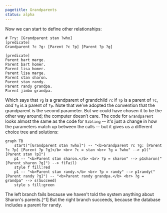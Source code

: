 ```yaml
---
pagetitle: Grandparents
status: alpha
---
```

Now we can start to define other relationships:
```Step
# Try: [Grandparent stan ?who]
[predicate]
Grandparent ?c ?g: [Parent ?c ?p] [Parent ?p ?g]

[predicate]
Parent bart marge.
Parent bart homer.
Parent lisa homer.
Parent lisa marge.
Parent stan sharon.
Parent stan randy.
Parent randy grandpa.
Parent jimbo grandpa.
```
Which says that `?g` is a grandparent of grandchild `?c` if `?p` is a parent of `?c`, *and* `?g` is a parent of `?p`.  Note that we’ve adopted the convention that the grandparent is the second parameter.  But we could have chosen it to be the other way around; the computer doesn’t care.  The code for `Grandparent` looks almost the same as the code for `Sibling` -- it's just a change in how the parameters match up between the calls -- but it gives us a different choice tree and solutions:

```mermaid
graph TB
    start("[Grandparent stan ?who]") -- "<b>Grandparent ?c ?g: [Parent ?c ?p] [Parent ?p ?g]</b> <br> ?c = stan <br> ?g = ?who" --> p1("[Parent stan ?p]")
    p1 -- "<b>Parent stan sharon.</b> <br> ?p = sharon" --> p1sharon("[Parent sharon ?g]") --> f(Fail)
    style f fill:red
    p1 -- "<b>Parent stan randy.</b> <br> ?p = randy" --> p1randy("[Parent randy ?g]") -- "<b>Parent randy grandpa.</b> <br> ?g = grandpa" --> s(Succeed)
    style s fill:green
```
The left branch fails because we haven't told the system anything about Sharon's parents.[^1]  But the right branch succeeds, because the database includes a parent for randy.